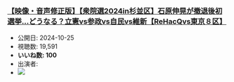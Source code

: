 ### [【映像・音声修正版】【衆院選2024in杉並区】石原伸晃が撤退後初選挙…どうなる？立憲vs参政vs自民vs維新【ReHacQvs東京８区】](https://www.youtube.com/watch?v=5FJ23NvrmK0)
-   公開日: 2024-10-25
-   視聴数: 19,591
-   **いいね数: 100**
-   出演者: 
- [![](https://img.youtube.com/vi/5FJ23NvrmK0/hqdefault.jpg)](https://www.youtube.com/watch?v=5FJ23NvrmK0)
